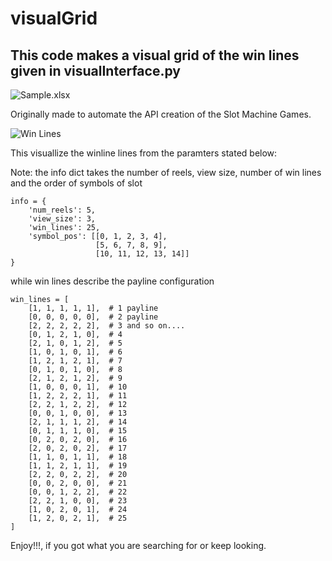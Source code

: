 # visualGrid

## This code makes a visual grid of the win lines given in visualInterface.py

![Sample.xlsx](https://github.com/smandal047/visualGrid/blob/master/images/xl_win_lines.png)

Originally made to automate the API creation of the Slot Machine Games.

![Win Lines](https://www.vegasslotsonline.com/assets/images/index_clip_image002.jpg)

This visuallize the winline lines from the paramters stated below:

Note: the info dict takes the number of reels, view size, number of win lines and the order of symbols of slot

```
info = {
    'num_reels': 5,
    'view_size': 3,
    'win_lines': 25,
    'symbol_pos': [[0, 1, 2, 3, 4],
                   [5, 6, 7, 8, 9],
                   [10, 11, 12, 13, 14]]
}
```

while win lines describe the payline configuration

```
win_lines = [
    [1, 1, 1, 1, 1],  # 1 payline
    [0, 0, 0, 0, 0],  # 2 payline
    [2, 2, 2, 2, 2],  # 3 and so on....
    [0, 1, 2, 1, 0],  # 4
    [2, 1, 0, 1, 2],  # 5
    [1, 0, 1, 0, 1],  # 6
    [1, 2, 1, 2, 1],  # 7
    [0, 1, 0, 1, 0],  # 8
    [2, 1, 2, 1, 2],  # 9
    [1, 0, 0, 0, 1],  # 10
    [1, 2, 2, 2, 1],  # 11
    [2, 2, 1, 2, 2],  # 12
    [0, 0, 1, 0, 0],  # 13
    [2, 1, 1, 1, 2],  # 14
    [0, 1, 1, 1, 0],  # 15
    [0, 2, 0, 2, 0],  # 16
    [2, 0, 2, 0, 2],  # 17
    [1, 1, 0, 1, 1],  # 18
    [1, 1, 2, 1, 1],  # 19
    [2, 2, 0, 2, 2],  # 20
    [0, 0, 2, 0, 0],  # 21
    [0, 0, 1, 2, 2],  # 22
    [2, 2, 1, 0, 0],  # 23
    [1, 0, 2, 0, 1],  # 24
    [1, 2, 0, 2, 1],  # 25
]
```
Enjoy!!!, if you got what you are searching for or keep looking.
